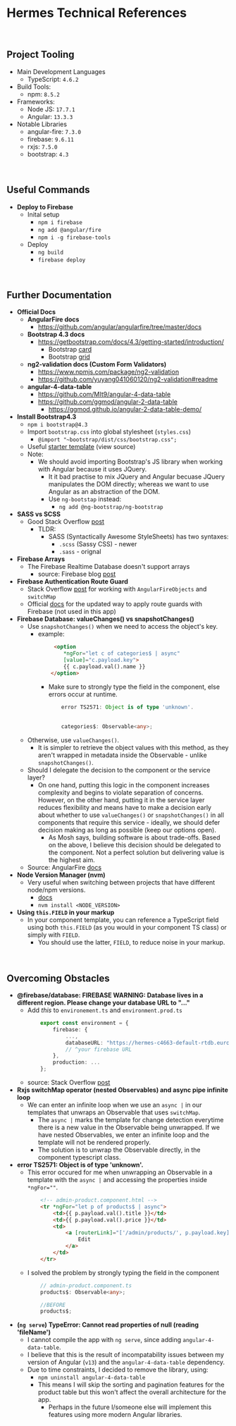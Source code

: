 # Hermes Technical References

<br>

## Project Tooling
* Main Development Languages
    * TypeScript: ```4.6.2```
* Build Tools:
    * npm: ```8.5.2```
* Frameworks:
    * Node JS: ```17.7.1```
    * Angular: ```13.3.3```
* Notable Libraries
    * angular-fire: ```7.3.0```
    * firebase: ```9.6.11```
    * rxjs: ```7.5.0```
    * bootstrap: ```4.3```

<br>

## Useful Commands
* **Deploy to Firebase**
    * Inital setup
        * ```npm i firebase```
        * ```ng add @angular/fire```
        * ```npm i -g firebase-tools```
    * Deploy
        * ```ng build```
        * ```firebase deploy```

<br>

## Further Documentation
* **Official Docs**
    * **AngularFire docs**
        * https://github.com/angular/angularfire/tree/master/docs
    * **Bootstrap 4.3 docs**
        * https://getbootstrap.com/docs/4.3/getting-started/introduction/
            * Bootstrap [card](https://getbootstrap.com/docs/4.3/components/card/)
            * Bootstrap [grid](https://getbootstrap.com/docs/4.3/layout/grid/#equal-width-multi-row)
    * **ng2-validation docs (Custom Form Validators)**
        * https://www.npmjs.com/package/ng2-validation
        * https://github.com/yuyang041060120/ng2-validation#readme
    * **angular-4-data-table**
        * https://github.com/MIt9/angular-4-data-table
        * https://github.com/ggmod/angular-2-data-table
            * https://ggmod.github.io/angular-2-data-table-demo/
* **Install Bootstrap4.3**
    * ```npm i bootstrap@4.3```
    * Import ```bootstrap.css``` into global stylesheet (```styles.css```)
        * ```@import "~bootstrap/dist/css/bootstrap.css";```
    * Useful [starter template](https://getbootstrap.com/docs/4.3/examples/starter-template/) (view source)
    * Note:
        * We should avoid importing Bootstrap's JS library when working with Angular because it uses JQuery. 
            * It it bad practise to mix JQuery and Angular becuase JQuery manipulates the DOM directly; whereas we want to use Angular as an abstraction of the DOM.
            * Use ```ng-bootstap``` instead:
                * ```ng add @ng-bootstrap/ng-bootstrap```
* **SASS vs SCSS**
    * Good Stack Overflow [post](https://stackoverflow.com/questions/5654447/whats-the-difference-between-scss-and-sass)
        * TLDR: 
            * SASS (Syntactically Awesome StyleSheets) has two syntaxes:
                * ```.scss``` (Sassy CSS) - newer
                * ```.sass``` - orignal
* **Firebase Arrays**
    * The Firebase Realtime Database doesn't support arrays
        * source: Firebase blog [post](https://firebase.blog/posts/2014/04/best-practices-arrays-in-firebase)
* **Firebase Authentication Route Guard**
    * Stack Overflow [post](https://stackoverflow.com/questions/52473504/working-with-angularfireobject-and-switchmap/52483642#52483642) for working with ```AngularFireObjects``` and ```switchMap```
    * Official [docs](https://github.com/angular/angularfire/blob/master/docs/auth/router-guards.md) for the updated way to apply route guards with Firebase (not used in this app)
* **Firebase Database: valueChanges() vs snapshotChanges()**
    * Use ```snapshotChanges()``` when we need to access the object's key.
        * example: 
            ```html
                 <option 
                    *ngFor="let c of categories$ | async"
                    [value]="c.payload.key">
                    {{ c.payload.val().name }}
                </option>
            ```
            * Make sure to strongly type the field in the component, else errors occur at runtime.
                ```typescript
                    error TS2571: Object is of type 'unknown'.
                    
                    
                    categories$: Observable<any>;
                ```
    * Otherwise, use ```valueChanges()```. 
        * It is simpler to retrieve the object values with this method, as they aren't wrapped in metadata inside the Observable - unlike ```snapshotChanges()```.
    * Should I delegate the decision to the component or the service layer?
        * On one hand, putting this logic in the component increases complexity and begins to violate separation of concerns. However, on the other hand, putting it in the service layer reduces flexibility and means have to make a decision early about whether to use ```valueChanges()``` or ```snapshotChanges()``` in all components that require this service - ideally, we should defer decision making as long as possible (keep our options open).
            * As Mosh says, building software is about trade-offs. Based on the above, I believe this decision should be delegated to the component. Not a perfect solution but delivering value is the highest aim.
    * Source: AngularFire [docs](https://github.com/angular/angularfire/blob/master/docs/rtdb/lists.md)
* **Node Version Manager (nvm)**
    * Very useful when switching between projects that have different node/npm versions.
        * [docs](https://npm.github.io/installation-setup-docs/installing/using-a-node-version-manager.html)
        *  ```nvm install <NODE_VERSION>```
* **Using `this.FIELD` in your markup**
    * In your component template, you can reference a TypeScript field using both `this.FIELD` (as you would in your component TS class) or simply with `FIELD`.
        * You should use the latter, `FIELD`, to reduce noise in your markup.

<br>

## Overcoming Obstacles
* **@firebase/database: FIREBASE WARNING: Database lives in a different region. Please change your database URL to "..."**
    * Add *this* to ```environement.ts``` and ```environment.prod.ts```
        ```typescript
            export const environment = {
                firebase: {
                    ...,
                    databaseURL: "https://hermes-c4663-default-rtdb.europe-west1.firebasedatabase.app"
                    // ^your firebase URL
                },
                production: ...
            };
        ```
    * source: Stack Overflow [post](https://stackoverflow.com/questions/50501333/angular-firebasedatabase-error-cannot-read-property-databaseurl-of-undefined)
* **Rxjs switchMap operator (nested Observables) and async pipe infinite loop**
    * We can enter an infinite loop when we use an ```async |``` in our templates that unwraps an Observable that uses ```switchMap```.
        * The ```async |``` marks the template for change detection everytime there is a new value in the Observable being unwrapped. If we have nested Observables, we enter an infinite loop and the template will not be rendered properly.
        * The solution is to unwrap the Observable directly, in the component typescript class.
* **error TS2571: Object is of type 'unknown'.**
    * This error occured for me when unwrapping an Observable in a template with the ```async |``` and accessing the properties inside ```*ngFor=""```.
        ```html
            <!-- admin-product.component.html -->
            <tr *ngFor="let p of products$ | async">
                <td>{{ p.payload.val().title }}</td>
                <td>{{ p.payload.val().price }}</td>
                <td>
                    <a [routerLink]="['/admin/products/', p.payload.key]">
                        Edit
                    </a>
                </td>
            </tr>
        ```
    * I solved the problem by strongly typing the field in the component
        ```typescript
            // admin-product.component.ts
            products$: Observable<any>;

            //BEFORE
            products$;
        ```
* **(```ng serve```) TypeError: Cannot read properties of null (reading 'fileName')**
    * I cannot compile the app with ```ng serve```, since adding ```angular-4-data-table```.
    * I believe that this is the result of incompatability issues between my version of Angular (```v13```) and the ```angular-4-data-table``` dependency.
    * Due to time constraints, I decided to remove the library, using:
        *  ```npm uninstall angular-4-data-table```
        * This means I will skip the sorting and pagination features for the product table but this won't affect the overall architecture for the app. 
            * Perhaps in the future I/someone else will implement this features using more modern Angular libraries.